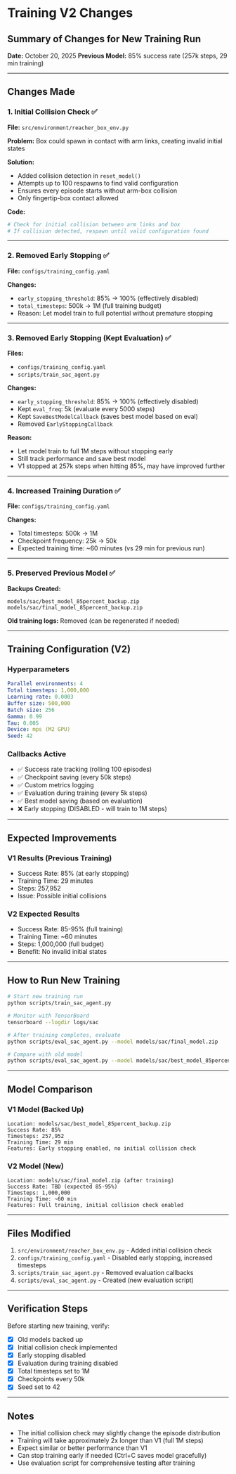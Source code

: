# Training V2 Changes

## Summary of Changes for New Training Run

**Date:** October 20, 2025
**Previous Model:** 85% success rate (257k steps, 29 min training)

---

## Changes Made

### 1. **Initial Collision Check** ✅
**File:** `src/environment/reacher_box_env.py`

**Problem:** Box could spawn in contact with arm links, creating invalid initial states

**Solution:**
- Added collision detection in `reset_model()`
- Attempts up to 100 respawns to find valid configuration
- Ensures every episode starts without arm-box collision
- Only fingertip-box contact allowed

**Code:**
```python
# Check for initial collision between arm links and box
# If collision detected, respawn until valid configuration found
```

---

### 2. **Removed Early Stopping** ✅
**File:** `configs/training_config.yaml`

**Changes:**
- `early_stopping_threshold`: 85% → 100% (effectively disabled)
- `total_timesteps`: 500k → 1M (full training budget)
- Reason: Let model train to full potential without premature stopping

---

### 3. **Removed Early Stopping (Kept Evaluation)** ✅
**Files:**
- `configs/training_config.yaml`
- `scripts/train_sac_agent.py`

**Changes:**
- `early_stopping_threshold`: 85% → 100% (effectively disabled)
- Kept `eval_freq`: 5k (evaluate every 5000 steps)
- Kept `SaveBestModelCallback` (saves best model based on eval)
- Removed `EarlyStoppingCallback`

**Reason:**
- Let model train to full 1M steps without stopping early
- Still track performance and save best model
- V1 stopped at 257k steps when hitting 85%, may have improved further

---

### 4. **Increased Training Duration** ✅
**File:** `configs/training_config.yaml`

**Changes:**
- Total timesteps: 500k → 1M
- Checkpoint frequency: 25k → 50k
- Expected training time: ~60 minutes (vs 29 min for previous run)

---

### 5. **Preserved Previous Model** ✅
**Backups Created:**
```
models/sac/best_model_85percent_backup.zip
models/sac/final_model_85percent_backup.zip
```

**Old training logs:** Removed (can be regenerated if needed)

---

## Training Configuration (V2)

### Hyperparameters
```yaml
Parallel environments: 4
Total timesteps: 1,000,000
Learning rate: 0.0003
Buffer size: 500,000
Batch size: 256
Gamma: 0.99
Tau: 0.005
Device: mps (M2 GPU)
Seed: 42
```

### Callbacks Active
- ✅ Success rate tracking (rolling 100 episodes)
- ✅ Checkpoint saving (every 50k steps)
- ✅ Custom metrics logging
- ✅ Evaluation during training (every 5k steps)
- ✅ Best model saving (based on evaluation)
- ❌ Early stopping (DISABLED - will train to 1M steps)

---

## Expected Improvements

### V1 Results (Previous Training)
- Success Rate: 85% (at early stopping)
- Training Time: 29 minutes
- Steps: 257,952
- Issue: Possible initial collisions

### V2 Expected Results
- Success Rate: 85-95% (full training)
- Training Time: ~60 minutes
- Steps: 1,000,000 (full budget)
- Benefit: No invalid initial states

---

## How to Run New Training

```bash
# Start new training run
python scripts/train_sac_agent.py

# Monitor with TensorBoard
tensorboard --logdir logs/sac

# After training completes, evaluate
python scripts/eval_sac_agent.py --model models/sac/final_model.zip

# Compare with old model
python scripts/eval_sac_agent.py --model models/sac/best_model_85percent_backup.zip
```

---

## Model Comparison

### V1 Model (Backed Up)
```
Location: models/sac/best_model_85percent_backup.zip
Success Rate: 85%
Timesteps: 257,952
Training Time: 29 min
Features: Early stopping enabled, no initial collision check
```

### V2 Model (New)
```
Location: models/sac/final_model.zip (after training)
Success Rate: TBD (expected 85-95%)
Timesteps: 1,000,000
Training Time: ~60 min
Features: Full training, initial collision check enabled
```

---

## Files Modified

1. `src/environment/reacher_box_env.py` - Added initial collision check
2. `configs/training_config.yaml` - Disabled early stopping, increased timesteps
3. `scripts/train_sac_agent.py` - Removed evaluation callbacks
4. `scripts/eval_sac_agent.py` - Created (new evaluation script)

---

## Verification Steps

Before starting new training, verify:

- [x] Old models backed up
- [x] Initial collision check implemented
- [x] Early stopping disabled
- [x] Evaluation during training disabled
- [x] Total timesteps set to 1M
- [x] Checkpoints every 50k
- [x] Seed set to 42

---

## Notes

- The initial collision check may slightly change the episode distribution
- Training will take approximately 2x longer than V1 (full 1M steps)
- Expect similar or better performance than V1
- Can stop training early if needed (Ctrl+C saves model gracefully)
- Use evaluation script for comprehensive testing after training
